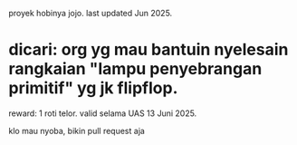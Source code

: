 proyek hobinya jojo.
last updated Jun 2025.

# dicari: org yg mau bantuin nyelesain rangkaian "lampu penyebrangan primitif" yg jk flipflop.  
reward: 1 roti telor. valid selama UAS 13 Juni 2025.

klo mau nyoba, bikin pull request aja

